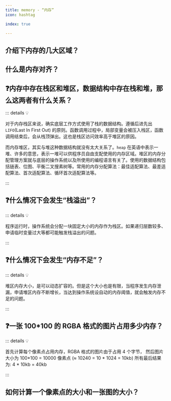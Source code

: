 ```yaml
---
title: memory - “内存”
icon: hashtag

index: true

---
```


<!-- more -->
 
## 介绍下内存的几大区域？

## 什么是内存对齐？
 
## ❓内存中存在栈区和堆区，数据结构中存在栈和堆，那么这两者有什么关系？
  
::: details 💡
  
  对于内存栈区来说，确实底层工作方式使用了栈的数据结构。遵循后进先出 `LIFO`(Last In First Out) 的原则。函数调用过程中，局部变量会被压入栈区，函数调用结束后，会从栈顶弹出。这也是栈区访问效率高于堆区的原因。
  
  而内存堆区，其实与堆这种数据结构就没有太大关系了。`heap` 在英语中表示一堆、许多的意思，表示一堆可以供程序员自由支配使用的内存区域。堆区的内存分配管理方案就与底层的操作系统以及所使用的编程语言有关了。使用的数据结构包括链表、位图、平衡二叉搜素树等。常用的内存分配算法：最佳适配算法、最差适配算法、首次适配算法、循环首次适配算法等。
  
:::
  
## ❓什么情况下会发生“栈溢出”？
  
::: details 💡
  
  程序运行时，操作系统会分配一块固定大小的内存作为栈区。如果递归层数较多、申请临时变量过大等都可能触发栈溢出的问题。
  
:::
  
## ❓什么情况下会发生“内存不足”？
  
::: details 💡
  
  堆区内存大小，是可以动态扩容的。但是这个大小也是有限，当程序发生内存泄漏，申请堆区内存不断增长，当达到操作系统设自动的内存阈值，就会触发内存不足的问题。
  
:::
  
## ❓一张 100*100 的 RGBA 格式的图片占用多少内存？

::: details 💡

  首先计算每个像素点占用内存，RGBA 格式的图片由于占用 4 个字节，
  然后图片大小为 100*100 = 10000 像素点 (≈ 10240 = 10 * 1024 = 10kb)
  所有最后结果为: 4 * 10kb = 40kb

:::
  
## 如何计算一个像素点的大小和一张图的大小？